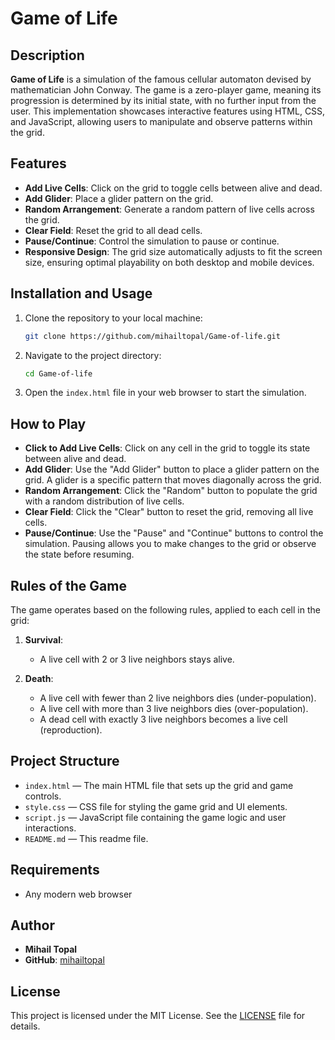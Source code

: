 # Game of Life

## Description

**Game of Life** is a simulation of the famous cellular automaton devised by mathematician John Conway. The game is a zero-player game, meaning its progression is determined by its initial state, with no further input from the user. This implementation showcases interactive features using HTML, CSS, and JavaScript, allowing users to manipulate and observe patterns within the grid.

## Features

- **Add Live Cells**: Click on the grid to toggle cells between alive and dead.
- **Add Glider**: Place a glider pattern on the grid.
- **Random Arrangement**: Generate a random pattern of live cells across the grid.
- **Clear Field**: Reset the grid to all dead cells.
- **Pause/Continue**: Control the simulation to pause or continue.
- **Responsive Design**: The grid size automatically adjusts to fit the screen size, ensuring optimal playability on both desktop and mobile devices.

## Installation and Usage

1. Clone the repository to your local machine:

    ```bash
    git clone https://github.com/mihailtopal/Game-of-life.git
    ```

2. Navigate to the project directory:

    ```bash
    cd Game-of-life
    ```

3. Open the `index.html` file in your web browser to start the simulation.

## How to Play

- **Click to Add Live Cells**: Click on any cell in the grid to toggle its state between alive and dead.
- **Add Glider**: Use the "Add Glider" button to place a glider pattern on the grid. A glider is a specific pattern that moves diagonally across the grid.
- **Random Arrangement**: Click the "Random" button to populate the grid with a random distribution of live cells.
- **Clear Field**: Click the "Clear" button to reset the grid, removing all live cells.
- **Pause/Continue**: Use the "Pause" and "Continue" buttons to control the simulation. Pausing allows you to make changes to the grid or observe the state before resuming.

## Rules of the Game

The game operates based on the following rules, applied to each cell in the grid:

1. **Survival**:
   - A live cell with 2 or 3 live neighbors stays alive.
   
2. **Death**:
   - A live cell with fewer than 2 live neighbors dies (under-population).
   - A live cell with more than 3 live neighbors dies (over-population).
   - A dead cell with exactly 3 live neighbors becomes a live cell (reproduction).

## Project Structure

- `index.html` — The main HTML file that sets up the grid and game controls.
- `style.css` — CSS file for styling the game grid and UI elements.
- `script.js` — JavaScript file containing the game logic and user interactions.
- `README.md` — This readme file.

## Requirements

- Any modern web browser

## Author

- **Mihail Topal**
- **GitHub**: [mihailtopal](https://github.com/mihailtopal)

## License

This project is licensed under the MIT License. See the [LICENSE](./LICENSE) file for details.
